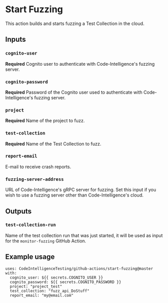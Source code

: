 # Start Fuzzing

This action builds and starts fuzzing a Test Collection in the cloud.

## Inputs

### `cognito-user`

**Required** Cognito user to authenticate with Code-Intelligence's fuzzing server.

### `cognito-password`

**Required** Password of the Cognito user used to authenticate with Code-Intelligence's fuzzing server.

### `project`

**Required** Name of the project to fuzz.

### `test-collection`

**Required** Name of the Test Collection to fuzz.

### `report-email`

E-mail to receive crash reports.

### `fuzzing-server-address`

URL of Code-Intelligence's gRPC server for fuzzing.
Set this input if you wish to use a fuzzing server other than Code-Intelligence's cloud.

## Outputs

### `test-collection-run`

Name of the test collection run that was just started, it will be used as input for the `monitor-fuzzing` GitHub Action.

## Example usage

```
uses: CodeIntelligenceTesting/github-actions/start-fuzzing@master
with:
  cognito_user: ${{ secrets.COGNITO_USER }}
  cognito_password: ${{ secrets.COGNITO_PASSWORD }}
  project: "project_test"
  test_collection: "fuzz_api_DoStuff"          
  report_email: "my@email.com"
```
